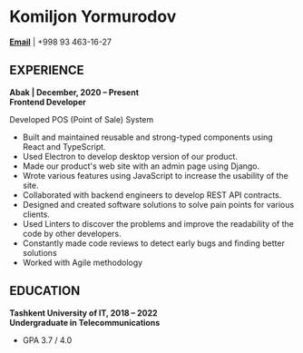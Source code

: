 
# Komiljon Yormurodov
**[Email](mailto:komiljonyormurodov@gmail.com)** | +998 93 463-16-27

EXPERIENCE
-
**Abak | December, 2020 – Present <br>
Frontend Developer**

Developed POS (Point of Sale) System

- Built and maintained reusable and strong-typed components using React and TypeScript.
- Used Electron to develop desktop version of our product.
- Made our product's web site with an admin page using Django.
- Wrote various features using JavaScript to increase the usability of the site.
- Collaborated with backend engineers to develop REST API contracts.
- Designed and created software solutions to solve pain points for various clients.
- Used Linters to discover the problems and improve the readability of the code by other developers.
- Constantly made code reviews to detect early bugs and finding better solutions
- Worked with Agile methodology

EDUCATION
- 
**Tashkent University of IT, 2018 – 2022 <br>
Undergraduate in Telecommunications**

 - GPA 3.7 / 4.0
